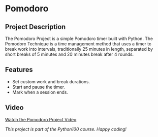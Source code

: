 # Pomodoro 

## Project Description

The Pomodoro Project is a simple Pomodoro timer built with Python. The Pomodoro Technique is a time management method that uses a timer to break work into intervals, traditionally 25 minutes in length, separated by short breaks of 5 minutes and 20 minutes break after 4 rounds.

## Features

- Set custom work and break durations.
- Start and pause the timer.
- Mark when a session ends.

## Video 

[Watch the Pomodoro Project Video](https://github.com/Prakhar-Verma39/python_100/assets/103757447/4f8db515-35a4-48a8-9ed1-418f5ea68d5f)

*This project is part of the Python100 course. Happy coding!*
